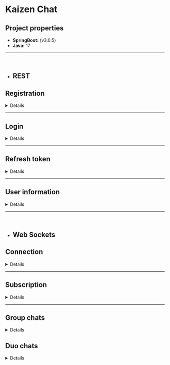 # Kaizen Chat
## Project properties

- **SpringBoot:** (v3.0.5)
- **Java:** 17

---

<br/>

- ## REST

## Registration

<details>

**Path:** `http://localhost:8080/auth/register`

**Method:** POST

**Format:** JSON

**Body:**

```json
{
  "phoneNumber":"...",
  "nickname":"...",
  "userPhoto":"...",
  "password":"..."
}
```

**Responses:**

- 200:

```json
{
  "accessToken": "...",
  "accessTokenExpiration": "2023-04-14T23:40:02+03:00",
  "refreshTokenExpiration": "2023-05-14T23:10:02+03:00",
  "refreshToken": "..."
}
```

- 400:

```json
{
    "password": "length should be 8 or longer",
    "phoneNumber": "length should be 13",
    "nickname": "should not be blank"
}
```

- 403:

```json
{
  "message": "invalid request"
}
```

</details>

---

## Login

<details>

**Path:** `http://localhost:8080/auth/login`

**Method:** POST

**Format:** JSON

**Body:**

```json
{
  "phoneNumber": "...",
  "password": "..."
}
```

**Responses:**

- 200:

```json
{
  "isRegistered": "true",
  "accessToken": "...",
  "accessTokenExpiration": "2023-04-14T23:40:02+03:00",
  "refreshTokenExpiration": "2023-05-14T23:10:02+03:00",
  "refreshToken": "..."
}
```

- 400:

```json
{
  "password": "length should be 8 or longer",
  "phoneNumber": "length should be 13"
}
```

```json
{
  "password": "should not be blank",
  "phoneNumber": "should not be blank"
}
```

- 403:

```json
{
  "isRegistered": "false"
}
```

</details>

---

## Refresh token

<details>

**Path:** `http://localhost:8080/auth/refresh`

**Method:** POST

**Format:** JSON

**Body:**

```json
{
  "oldRefreshToken": "..."
}
```

**Responses:**

- 200:

```json
{
  "accessToken": "...",
  "accessTokenExpiration": "2023-04-14T23:40:02+03:00",
  "refreshTokenExpiration": "2023-05-14T23:10:02+03:00",
  "refreshToken": "..."
}
```

- 400:

```json
{
  "oldRefreshToken": "should not be blank"
}
```

- 403:

```json
{
  "message": "wrong refresh token"
}
```

</details>

---

## User information

<details>

**Path:** `http://localhost:8080/user/id/{id}`

**Method:** GET

**Responses:**

- 200:

```json
{
  "user": {
    "id": 3,
    "phoneNumber": "...",
    "nickname": "...",
    "avatar": "...",
    "bio": null,
    "registration": "2023-04-21T21:23:54.455804+03:00"
  }
}
```

- 404:

```json
{
  "path": "/user/id/546",
  "message": "user with id:546 not found",
  "statusCode": 404,
  "timestamp": "2023-04-30T14:29:13.080851+03:00"
}
```
<br/>

**Path:** `http://localhost:8080/user/phone/{phoneNumber}`

**Method:** GET

**Responses:**

- 200:

```json
{
  "user": {
    "id": 3,
    "phoneNumber": "...",
    "nickname": "...",
    "avatar": "...",
    "bio": null,
    "registration": "2023-04-21T21:23:54.455804+03:00"
  }
}
```

- 404:

```json
{
  "path": "/user/phone/+38057865890",
  "message": "user with phone-number:[+38057865890] not found",
  "statusCode": 404,
  "timestamp": "2023-04-30T14:30:18.7618307+03:00"
}
```
<br/>

**Path:** `http://localhost:8080/user/update`

**Method:** POST

**Format:** JSON

**Body:**

```json
{
  "id":1,
  "nickname":"...",
  "bio":"..."
}
```

**Responses:**

- 200:

```json
{
  "message": "user updated"
}
```

- 400:

```json
{
    "nickname": "length should be 4 or longer"
}
```

- 404:

```json
{
  "path": "/user/update",
  "message": "user with id:564 not found",
  "statusCode": 404,
  "timestamp": "2023-04-30T14:32:23.2791826+03:00"
}
```

<br/>

**Path:** `http://localhost:8080/user/upload-avatar`

**Method:** POST

**Format:** form-data

**Body:**

```
key: "avatar"
value: image (jpeg, jpg, png, up to 3 megabytes)
```

**Responses:**

- 200:

```json
{
  "message": "updated"
}
```

- 400:

```json
{
  "message": "file is not present"
}
```

```json
{
  "message": "file size is greater than 3MB"
}
```

```json
{
  "message": "uploaded file is not an image"
}
```

- 403:

```json
{
  "message": "user is not defined"
}
```

<br/>

**Path:** `http://localhost:8080/user/{userId}/download-avatar`

**Method:** GET

**Format:** form-data

**Body:**

```
key: "avatar"
value: image (jpeg, jpg, png, up to 3 megabytes)
```

**Responses:**

- 200:

```
[image]
```

- 404

<br/>

**Path:** `http://localhost:8080/user/group-chats/all`

**Method:** GET

**Authorization header format:** `Bearer [access token]`

**Responses:**

- 200:

```json
[
  {
    "id": 5,
    "userId": 2,
    "username": "bie3",
    "lastMessage": "yooo",
    "lastMessageTime": "2023-04-28T14:20:26.983+03:00"
  },
  {
    "id": 4,
    "userId": 2,
    "username": "bie3",
    "lastMessage": "hello world",
    "lastMessageTime": "2023-04-25T10:42:09.449007+03:00"
  }
]
```

- 403:

```json
{
  "message": "user is not found"
}
```

</details>

---

<br/>

- ## Web Sockets

## Connection

<details>

**Path:** `http://localhost:8080/ws-open`

**Description:** this end-point establishes real-time connection between client and server. For that purpose client must use SockJS and StompJS client.

When Stomp client is created over web-socket he has to connect to the server with such header:
`Authorization: bearer (jwt)`. When successfully connected (via switching protocols) to the server, client can subscribe on channels and send messages as he needs.

</details>

---

## Subscription

<details>

**Path:** `/user/{user-id}/start`

**WS Client:** StompJS

**Headers:** `Authorization: bearer (jwt)`

**Description:** this end-point is used to obtain information about new duo chats.

---

**Path:** `/duo-chat/{chat-id}`

**WS Client:** StompJS

**Headers:** `Authorization: bearer (jwt)`

**Description:** this end-point is used to subscribe only on duo chats.

---

**Path:** `/chatroom/{chat-id}`

**WS Client:** StompJS

**Headers:** `Authorization: bearer (jwt)`

**Description:** this end-point is used to subscribe only on group chats.

</details>

---

## Group chats

<details>

### Join to chat

**Path:** `/app/join`

**WS Client:** StompJS

**Body format:** JSON

**Headers:** `Authorization: bearer (jwt)`

**Body:**

```json
{
  "chatId": 1,
  "privacyMode": true,
  "password": "password, if privacy mode is true"
}
```

**Responses:**

- Status: `MESSAGE`

```json
{
  "action": "JOIN",
  "body": "bie3 joined to the chat",
  "chatId": 4,
  "senderId": 2,
  "senderNickname": "bie3",
  "timeStamp": "2023-04-25T10:36:34.2459185+03:00"
}
```

---

### Quit from chat

**Path:** `/app/quit/{chat-id}`

**WS Client:** StompJS

**Headers:** `Authorization: bearer (jwt)`


**Responses:**

- Status: `MESSAGE`

```json
{
  "action": "QUIT",
  "body": "bie3 left the chat",
  "chatId": 4,
  "senderId": 2,
  "senderNickname": "bie3",
  "timeStamp": "2023-04-25T10:36:34.2459185+03:00"
}
```

---

### Send message to chat

**Path:** `/app/send`

**WS Client:** StompJS

**Body format:** JSON

**Headers:** `Authorization: bearer (jwt)`

**Body:**

```json
{
  "chatId": 4,
  "body": "hello world"
}
```

**Responses:**

- Status: `MESSAGE`

```json
{
  "action": "SEND",
  "body": "hello world",
  "chatId": 4,
  "senderId": 2,
  "senderNickname": "bie3",
  "timeStamp": "2023-04-25T10:42:09.4639461+03:00"
}
```

</details>

## Duo chats

<details>

### Start a chat

<details>

**Path:** `http://localhost:8080/user/duo-chats/start/{userId}`

**Method:** GET

**Responses:**

- 200:

```json
{
  "chatId": 6
}
```

- 403:

```json
{
  "message": "Something wrong"
}
```

</details>

---

### Get all duo chats 

<details>

**Path:** `http://localhost:8080/user/duo-chats/{chatId}`

**Method:** GET

**Responses:**

- 200:

```json
[
  {
    "id": 1,
    "userId": 1,
    "username": "...",
    "lastMessage": "...",
    "lastMessageTime": "2023-04-23T10:51:36.129+03:00"
  },
  {
    "id": 2,
    "userId": 1,
    "username": "...",
    "lastMessage": "...",
    "lastMessageTime": "2023-04-23T10:51:36.129+03:00"
  }
]
```

</details>

---

### Get chat by ID

<details>

**Path:** `http://localhost:8080/user/duo-chats/{chatId}`

**Method:** GET

**Responses:**

- 200:

```json
{
  "id": 1,
  "name": "Duo",
  "creation": "...",
  "groupChatOptions": null,
  "messages": [],
  "users": [
    {
      "id": 1,
      "phoneNumber": "...",
      "nickname": "...",
      "avatar": "...",
      "bio": "...",
      "registration": "2023-04-23T10:51:36.129+03:00"
    },
    {
      "id": 2,
      "phoneNumber": "...",
      "nickname": "...",
      "avatar": "...",
      "bio": "...",
      "registration": "2023-04-23T10:51:36.129+03:00"
    }
  ],
  "groupChat": false
}
```

- 403:

```json
{
  "message": "chat not found"
}
```

</details>

---

### Get chat with specific User

<details>

**Path:** `http://localhost:8080/user/duo-chats/with/{userId}`

**Method:** GET

**Responses:**

- 200:

```json
{
  "id": 1,
  "name": "Duo",
  "creation": "...",
  "groupChatOptions": null,
  "messages": [],
  "users": [
    {
      "id": 1,
      "phoneNumber": "...",
      "nickname": "...",
      "avatar": "...",
      "bio": "...",
      "registration": "2023-04-23T10:51:36.129+03:00"
    },
    {
      "id": 2,
      "phoneNumber": "...",
      "nickname": "...",
      "avatar": "...",
      "bio": "...",
      "registration": "2023-04-23T10:51:36.129+03:00"
    }
  ],
  "groupChat": false
}
```

- 403:

```json
{
  "message": "duo-chat between [1, 2] was not found"
}
```

---

</details>

---

### Get last messages

<details>

**Path:** `localhost:8080/user/duo-chats/messages`

**Method:** POST

**Format:** JSON

**Body:**

```json
{
  "chatId":1,
  "time":"2023-04-14T23:40:02+03:00"
}
```
Time can be null

**Responses:**

- 200:

```json
{
  "messages": [
    {
      "id": 1,
      "body": "...",
      "time": "2023-04-23T10:51:36.129+03:00",
      "isPinned": false,
      "likes": 0
    },
    {
      "id": 2,
      "body": "...",
      "time": "2023-04-23T11:53:48.129+03:00",
      "isPinned": false,
      "likes": 0
    }
  ]
}
```

- 400:

```json
{
    "password": "length should be 8 or longer",
    "phoneNumber": "length should be 13",
    "nickname": "should not be blank"
}
```

- 404:

```json
{
  "path": "/user/duo-chats/messages",
  "message": "not member of chat",
  "statusCode": 404,
  "timestamp": "2023-05-02T11:53:49.8606015+03:00"
}
```

- 404:

```json
{
  "path": "/user/duo-chats/messages",
  "message": "DUO-chat:10 was not found",
  "statusCode": 404,
  "timestamp": "2023-05-02T11:58:58.4126182+03:00"
}
```

</details>

---

### Send message

<details>
**Path:** `/duo-chat/send`

**WS Client:** StompJS

**Headers:** `Authorization: bearer (jwt)`

**Body:**

```json
{
  "chatId": 4,
  "body": "..."
}
```

**Responses:**

- Status: `MESSAGE`

```json
{
  "action": "SEND",
  "body": "hello world",
  "chatId": 4,
  "senderId": 2,
  "senderNickname": "bie3",
  "timeStamp": "2023-04-25T10:42:09.4639461+03:00"
}
```
</details>

---

### Edit message

<details>
**Path:** `/duo-chat/edit`

**WS Client:** StompJS

**Headers:** `Authorization: bearer (jwt)`

**Body:**

```json
{
  "messageId": 4,
  "body": "..."
}
```

**Responses:**

- Status: `MESSAGE`

```json
{
  "action": "EDIT",
  "body": "hello world",
  "chatId": 3,
  "messageId": 4
}
```

</details>

---

### Delete message

<details>
**Path:** `/duo-chat/delete/{messageId}`

**WS Client:** StompJS

**Headers:** `Authorization: bearer (jwt)`

**Responses:**

- Status: `MESSAGE`

```json
{
  "action": "DELETE",
  "chatId": 3,
  "messageId": 4
}
```

</details>

</details>